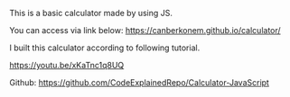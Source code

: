 This is a basic calculator made by using JS.

You can access via link below:
https://canberkonem.github.io/calculator/


I built this calculator according to following tutorial. 

https://youtu.be/xKaTnc1q8UQ

Github: https://github.com/CodeExplainedRepo/Calculator-JavaScript